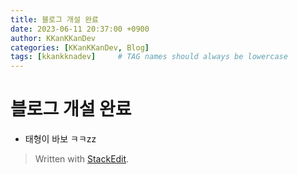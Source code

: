 ```yaml
---
title: 블로그 개설 완료
date: 2023-06-11 20:37:00 +0900
author: KKanKKanDev
categories: [KKanKKanDev, Blog]
tags: [kkankknadev]     # TAG names should always be lowercase
---
```


# 블로그 개설 완료

 - 태형이 바보 ㅋㅋzz

> Written with [StackEdit](https://stackedit.io/).